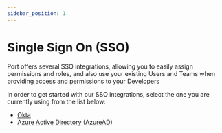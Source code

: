 ```yaml
---
sidebar_position: 1
---
```


# Single Sign On (SSO)

Port offers several SSO integrations, allowing you to easily assign permissions and roles, and also use your existing Users and Teams when providing access and permissions to your Developers

In order to get started with our SSO integrations, select the one you are currently using from the list below:

- [Okta](./okta.md)
- [Azure Active Directory (AzureAD)](./azure-ad.md)